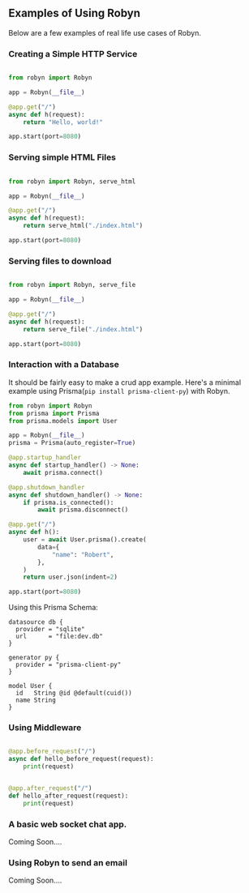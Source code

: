 ## Examples of Using Robyn

Below are a few examples of real life use cases of Robyn.

### Creating a Simple HTTP Service
```python

from robyn import Robyn

app = Robyn(__file__)

@app.get("/")
async def h(request):
    return "Hello, world!"

app.start(port=8080)

```

### Serving simple HTML Files
```python

from robyn import Robyn, serve_html

app = Robyn(__file__)

@app.get("/")
async def h(request):
    return serve_html("./index.html")

app.start(port=8080)

```

### Serving files to download
```python

from robyn import Robyn, serve_file

app = Robyn(__file__)

@app.get("/")
async def h(request):
    return serve_file("./index.html")

app.start(port=8080)

```


### Interaction with a Database

It should be fairly easy to make a crud app example. Here's a minimal example using Prisma(`pip install prisma-client-py`) with Robyn.

```python
from robyn import Robyn
from prisma import Prisma
from prisma.models import User

app = Robyn(__file__)
prisma = Prisma(auto_register=True)

@app.startup_handler
async def startup_handler() -> None:
    await prisma.connect()

@app.shutdown_handler
async def shutdown_handler() -> None:
    if prisma.is_connected():
        await prisma.disconnect()

@app.get("/")
async def h():
    user = await User.prisma().create(
        data={
            "name": "Robert",
        },
    )
    return user.json(indent=2)

app.start(port=8080)
```

Using this Prisma Schema:

```prisma
datasource db {
  provider = "sqlite"
  url      = "file:dev.db"
}

generator py {
  provider = "prisma-client-py"
}

model User {
  id   String @id @default(cuid())
  name String
}
```

### Using Middleware
```python

@app.before_request("/")
async def hello_before_request(request):
    print(request)


@app.after_request("/")
def hello_after_request(request):
    print(request)

```

### A basic web socket chat app.
Coming Soon....

### Using Robyn to send an email
Coming Soon....
